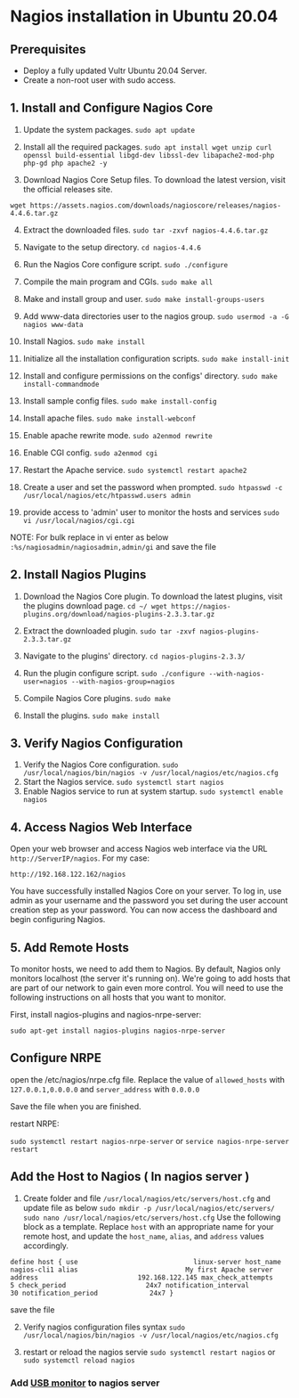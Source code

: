 # Nagios installation in Ubuntu 20.04

## Prerequisites

 - Deploy a fully updated Vultr Ubuntu 20.04 Server.
 - Create a non-root user with sudo access.

## 1. Install and Configure Nagios Core

 1. Update the system packages.
 `sudo apt update`
 
 2. Install all the required packages.
 `sudo apt install wget unzip curl openssl build-essential libgd-dev libssl-dev libapache2-mod-php php-gd php apache2 -y`
 
 3. Download Nagios Core Setup files. To download the latest version, visit the official releases site.
 
`wget https://assets.nagios.com/downloads/nagioscore/releases/nagios-4.4.6.tar.gz`
 
 4. Extract the downloaded files.
 `sudo tar -zxvf nagios-4.4.6.tar.gz`
 
 5. Navigate to the setup directory.
 `cd nagios-4.4.6`
 
 6. Run the Nagios Core configure script.
 `sudo ./configure`
 
 7. Compile the main program and CGIs.
 `sudo make all`
 
 8. Make and install group and user.
 `sudo make install-groups-users`
 
 9. Add www-data directories user to the nagios group.
 `sudo usermod -a -G nagios www-data`
 
 10. Install Nagios.
 `sudo make install`
 
 11. Initialize all the installation configuration scripts.
 `sudo make install-init`
 
 12. Install and configure permissions on the configs' directory.
 `sudo make install-commandmode`
 
 13. Install sample config files.
 `sudo make install-config`
 
 14. Install apache files.
 `sudo make install-webconf`
 
 15. Enable apache rewrite mode.
 `sudo a2enmod rewrite`
 
 16. Enable CGI config.
 `sudo a2enmod cgi`
 
 17. Restart the Apache service.
 `sudo systemctl restart apache2`
 
 18. Create a user and set the password when prompted.
 `sudo htpasswd -c /usr/local/nagios/etc/htpasswd.users admin`
 
 19. provide access to 'admin' user to monitor the hosts and services
 `sudo vi /usr/local/nagios/cgi.cgi`
 
 NOTE: For bulk replace in vi enter as below 
 `:%s/nagiosadmin/nagiosadmin,admin/gi`
 and save the file 

## 2. Install Nagios Plugins
 
 1. Download the Nagios Core plugin. To download the latest plugins, visit the plugins download page.
 `
 cd ~/
 wget https://nagios-plugins.org/download/nagios-plugins-2.3.3.tar.gz
 `
 2. Extract the downloaded plugin.
 `sudo tar -zxvf nagios-plugins-2.3.3.tar.gz`
 
 3. Navigate to the plugins' directory.
 `cd nagios-plugins-2.3.3/`
 
 4. Run the plugin configure script.
 `sudo ./configure --with-nagios-user=nagios --with-nagios-group=nagios`
 
 5. Compile Nagios Core plugins.
 `sudo make`
 
 6. Install the plugins.
 `sudo make install`
 
## 3. Verify Nagios Configuration
 
 1. Verify the Nagios Core configuration.
 `sudo /usr/local/nagios/bin/nagios -v /usr/local/nagios/etc/nagios.cfg`
 2. Start the Nagios service.
 `sudo systemctl start nagios`
 3. Enable Nagios service to run at system startup.
 `sudo systemctl enable nagios`
 
## 4. Access Nagios Web Interface

Open your web browser and access Nagios web interface via the URL `http://ServerIP/nagios`. For my case:

`http://192.168.122.162/nagios`

You have successfully installed Nagios Core on your server. To log in, use admin as your username and the password you set during the user account creation step as your password. You can now access the dashboard and begin configuring Nagios.

## 5. Add Remote Hosts

To monitor hosts, we need to add them to Nagios. By default, Nagios only monitors localhost (the server it's running on). We're going to add hosts that are part of our network to gain even more control. You will need to use the following instructions on all hosts that you want to monitor.

First, install nagios-plugins and nagios-nrpe-server:

`sudo apt-get install nagios-plugins nagios-nrpe-server`

## Configure NRPE

open the /etc/nagios/nrpe.cfg file. Replace the value of `allowed_hosts` with `127.0.0.1,0.0.0.0` and `server_address` with `0.0.0.0`

Save the file when you are finished.

restart NRPE:

`sudo systemctl restart nagios-nrpe-server` or `service nagios-nrpe-server restart`


## Add the Host to Nagios ( In nagios server )

 1. Create folder and file `/usr/local/nagios/etc/servers/host.cfg` and update file as below
  `
  sudo mkdir -p /usr/local/nagios/etc/servers/
  sudo nano /usr/local/nagios/etc/servers/host.cfg
  `
  Use the following block as a template. Replace `host` with an appropriate name for your remote host, and update the `host_name`, `alias`, and `address` values accordingly.
  
  `
  define host {
        use                             linux-server
        host_name                       nagios-cli1
        alias                           My first Apache server
        address                         192.168.122.145
        max_check_attempts              5
        check_period                    24x7
        notification_interval           30
        notification_period             24x7
}
  `
 
  save the file
  
  2. Verify nagios configuration files syntax
  `sudo /usr/local/nagios/bin/nagios -v /usr/local/nagios/etc/nagios.cfg`
  
  3. restart or reload the nagios servie
  `sudo systemctl restart nagios` or `sudo systemctl reload nagios`
  

### Add [USB monitor](usb-monitor.md) to nagios server 

